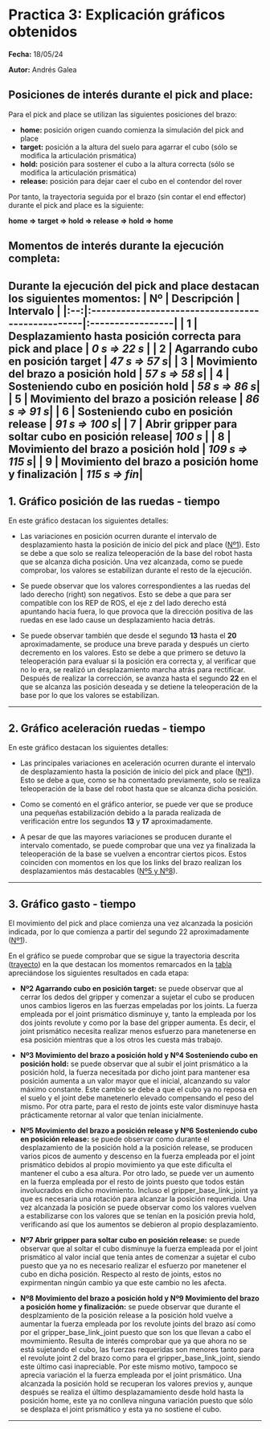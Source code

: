 # Practica 3: Explicación gráficos obtenidos

**Fecha:** 18/05/24

**Autor:** Andrés Galea

## Posiciones de interés durante el pick and place:
Para el pick and place se utilizan las siguientes posiciones del brazo:
- **home:** posición origen cuando comienza la simulación del pick and place
- **target:** posición a la altura del suelo para agarrar el cubo (sólo se modifica la articulación prismática)
- **hold:** posición para sostener el cubo a la altura correcta (sólo se modifica la articulación prismática)
- **release:** posición para dejar caer el cubo en el contendor del rover

Por tanto, la trayectoria seguida por el brazo (sin contar el end effector) durante el pick and place es la siguiente:
<a id="trajectory"></a>

**home &rArr; target &rArr; hold &rArr; release &rArr; hold &rArr; home**

## Momentos de interés durante la ejecución completa:
Durante la ejecución del pick and place destacan los siguientes momentos:
<a id="table"></a>
| Nº | Descripción                                      | Intervalo        |
|:--:|:-------------------------------------------------|:-----------------|
| 1  | Desplazamiento hasta posición correcta para pick and place | ***0 s &rArr; 22 s*** |
| 2  | Agarrando cubo en posición target                | ***47 s &rArr; 57 s***|
| 3  | Movimiento del brazo a posición hold             | ***57 s &rArr; 58 s***|
| 4  | Sosteniendo cubo en posición hold                | ***58 s &rArr; 86 s***|
| 5  | Movimiento del brazo a posición release          | ***86 s &rArr; 91 s***|
| 6  | Sosteniendo cubo en posición release             | ***91 s &rArr; 100 s***|
| 7  | Abrir gripper para soltar cubo en posición release| ***100 s***      |
| 8  | Movimiento del brazo a posición hold             | ***109 s &rArr; 115 s***|
| 9  | Movimiento del brazo a posición home y finalización             | ***115 s &rArr; fin***|
---

## 1. Gráfico posición de las ruedas - tiempo
En este gráfico destacan los siguientes detalles:
- Las variaciones en posición ocurren durante el intervalo de desplazamiento hasta la posición de inicio del pick and place ([Nº1](#table)). Esto se debe a que solo se realiza teleoperación de la base del robot hasta que se alcanza dicha posición. Una vez alcanzada, como se puede comprobar, los valores se estabilizan durante el resto de la ejecución.

- Se puede observar que los valores correspondientes a las ruedas del lado derecho (right) son negativos. Esto se debe a que para ser compatible con los REP de ROS, el eje z del lado derecho está apuntando hacia fuera, lo que provoca que la dirección positiva de las ruedas en ese lado cause un desplazamiento hacia detrás.

- Se puede observar también que desde el segundo **13** hasta el **20** aproximadamente, se produce una breve parada y después un cierto decremento en los valores. Esto se debe a que primero se detuvo la teleoperación para evaluar si la posición era correcta y, al verificar que no lo era, se realizó un desplazamiento marcha atrás para rectificar. Después de realizar la corrección, se avanza hasta el segundo **22** en el que se alcanza las posición deseada y se detiene la teleoperación de la base por lo que los valores se estabilizan.

---

## 2. Gráfico aceleración ruedas - tiempo 
En este gráfico destacan los siguientes detalles:
- Las principales variaciones en aceleración ocurren durante el intervalo de desplazamiento hasta la posición de inicio del pick and place ([Nº1](#table)). Esto se debe a que, como se ha comentado previamente, solo se realiza teleoperación de la base del robot hasta que se alcanza dicha posición.

- Como se comentó en el gráfico anterior, se puede ver que se produce una pequeñas estabilización debido a la parada realizada de verificación entre los segundos **13** y **17** aproximadamente.

- A pesar de que las mayores variaciones se producen durante el intervalo comentado, se puede comprobar que una vez ya finalizada la teleoperación de la base se vuelven a encontrar ciertos picos. Estos coinciden con momentos en los que los links del brazo realizan los desplazamientos más destacables ([Nº5 y Nº8](#table)).

---

## 3. Gráfico gasto - tiempo
El movimiento del pick and place comienza una vez alcanzada la posición indicada, por lo que comienza a partir del segundo 22 aproximadamente ([Nº1](#table)).

En el gráfico se puede comprobar que se sigue la trayectoria descrita ([trayecto](#trajectory)) en la que destacan los momentos remarcados en la [tabla](#table) apreciándose los siguientes resultados en cada etapa:
- **Nº2 Agarrando cubo en posición target:** se puede observar que al cerrar los dedos del gripper y comenzar a sujetar el cubo se producen unos cambios ligeros en las fuerzas empeladas por los joints. La fuerza empleada por el joint prismático disminuye y, tanto la empleada por los dos joints revolute y como por la base del gripper aumenta. Es decir, el joint prismático necesita realizar menos esfuerzo para manetenerse en esa posición mientras que a los otros les cuesta más trabajo.

- **Nº3 Movimiento del brazo a posición hold y Nº4 Sosteniendo cubo en posición hold:** se puede observar que al subir el joint prismático a la posición hold, la fuerza necesitada por dicho joint para mantener esa posición aumenta a un valor mayor que el inicial, alcanzando su valor máximo constante. Este cambio se debe a que el cubo ya no reposa en el suelo y el joint debe manetenerlo elevado compensando el peso del mismo. Por otra parte, para el resto de joints este valor disminuye hasta prácticamente retornar al valor que tenían inicialmente.

- **Nº5 Movimiento del brazo a posición release y Nº6 Sosteniendo cubo en posición release:** se puede observar como durante el desplazamiento de la posición hold a la posición release, se producen varios picos de aumento y descenso en la fuerza empleada por el joint prismático debidos al propio movimiento ya que este dificulta el mantener el cubo a esa altura. Por otro lado, se puede ver un aumento en la fuerza empleada por el resto de joints puesto que todos están involucrados en dicho movimiento. Incluso el gripper_base_link_joint ya que es necesaria una rotación para alcanzar la posición requerida. Una vez alcanzada la posición se puede observar como los valores vuelven a estabilizarse con los valores que se tenían en la posición previa hold, verificando así que los aumentos se debieron al propio desplazamiento.

- **Nº7 Abrir gripper para soltar cubo en posición release:** se puede observar que al soltar el cubo disminuye la fuerza empleada por el joint prismático al valor incial que tenía antes de comenzar a sujetar el cubo puesto que ya no es necesario realizar el esfuerzo por manetener el cubo en dicha posición. Respecto al resto de joints, estos no expirmentan ningún cambio ya que este cambio no les afecta.

- **Nº8 Movimiento del brazo a posición hold y Nº9 Movimiento del brazo a posición home y finalización:** se puede observar que durante el desplzamiento de la posición release a la posición hold vuelve a aumentar la fuerza empleada por los revolute joints del brazo así como por el gripper_base_link_joint puesto que son los que llevan a cabo el movmimiento. Resulta de interés comprobar que ya que ahora no se está sujetando el cubo, las fuerzas requeridas son menores tanto para el revolute joint 2 del brazo como para el gripper_base_link_joint, siendo este último casi inapreciable. Por este mismo motivo, tampoco se aprecia variación el la fuerza empleada por el joint prismático. Una alcanzada la posición hold se recuperan los valores previos y, aunque después se realiza el último desplazamamiento desde hold hasta la posición home, este ya no conlleva ninguna variación puesto que sólo se desplaza el joint prismático y esta ya no sostiene el cubo.
---
